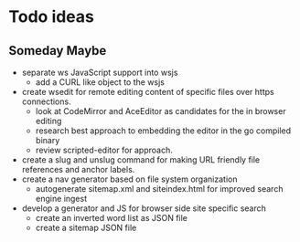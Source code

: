 
# Todo ideas

## Someday Maybe

+ separate ws JavaScript support into wsjs
    + add a CURL like object to the wsjs
+ create wsedit for remote editing content of specific files over https connections.
    + look at CodeMirror and AceEditor as candidates for the in browser editing
    + research best approach to embedding the editor in the go compiled binary
    + review scripted-editor for approach.
+ create a slug and unslug command for making URL friendly file references and anchor labels.
+ create a nav generator based on file system organization
    + autogenerate sitemap.xml and siteindex.html for improved search engine ingest
+ develop a generator and JS for browser side site specific search
    + create an inverted word list as JSON file
    + create a sitemap JSON file



